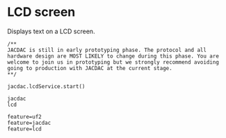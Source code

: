 # LCD screen

Displays text on a LCD screen.

```blocks
/**
JACDAC is still in early prototyping phase. The protocol and all hardware design are MOST LIKELY to change during this phase. You are welcome to join us in prototyping but we strongly recommend avoiding going to production with JACDAC at the current stage.
**/

jacdac.lcdService.start()
```

```package
jacdac
lcd
```

```config
feature=uf2
feature=jacdac
feature=lcd
```